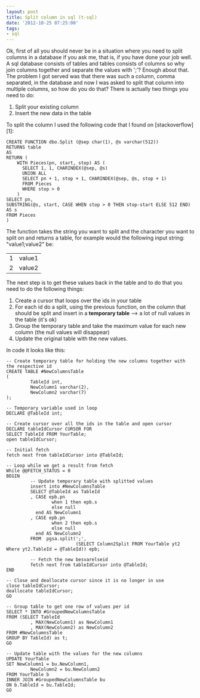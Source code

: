 ```yaml
---
layout: post
title: Split column in sql (t-sql)
date: '2012-10-25 07:25:00'
tags:
- sql
---
```


Ok, first of all you should never be in a situation where you need to split columns in a database if you ask me, that is, if you have done your job well. A sql database consists of tables and tables consists of columns so why join columns together and separate the values with ';'? Enough about that. The problem I got served was that there was such a column, comma separated, in the database and now I was asked to split that column into multiple columns, so how do you do that? There is actually two things you need to do:

1. Split your existing column
2. Insert the new data in the table
<p></p>
To split the column I used the following code that I found on [stackoverflow] [1]:

    CREATE FUNCTION dbo.Split (@sep char(1), @s varchar(512))
    RETURNS table
    AS
    RETURN (
        WITH Pieces(pn, start, stop) AS (
          SELECT 1, 1, CHARINDEX(@sep, @s)
          UNION ALL
          SELECT pn + 1, stop + 1, CHARINDEX(@sep, @s, stop + 1)
          FROM Pieces
          WHERE stop > 0
        )
    SELECT pn,
    SUBSTRING(@s, start, CASE WHEN stop > 0 THEN stop-start ELSE 512 END) AS s
    FROM Pieces
    )

The function takes the string you want to split and the character you want to split on and returns a table, for example would the following input string: "value1;value2" be:
<table>
   <tr>
      <td>1</td>
      <td>value1</td>
   </tr>
   <tr>
      <td>2</td>
      <td>value2</td>
   </tr>
</table>

The next step is to get these values back in the table and to do that you need to do the following things:

1. Create a cursor that loops over the ids in your table
2. For each id do a split, using the previous function, on the column that should be split and insert in a **temporary table** --> a lot of null values in the table (it's ok)
3. Group the temporary table and take the maximum value for each new column (the null values will disappear)
4. Update the original table with the new values.

In code it looks like this:

	-- Create temporary table for holding the new columns together with the respective id
	CREATE TABLE #NewColumnsTable 
	(
	         TableId int,
	         NewColumn1 varchar(2),
	         NewColumn2 varchar(7)
	);

	-- Temporary variable used in loop
	DECLARE @TableId int;

	-- Create cursor over all the ids in the table and open cursor
	DECLARE tableIdCursor CURSOR FOR
	SELECT TableId FROM YourTable;
	open tableIdCursor;

	-- Initial fetch
	fetch next from tableIdCursor into @TableId;

	-- Loop while we get a result from fetch
	While @@FETCH_STATUS = 0
	BEGIN
	         -- Update temporary table with splitted values
	         insert into #NewColumnsTable
	         SELECT @TableId as TableId
	         , CASE epb.pn
	                 when 1 then epb.s
	                 else null
	           end AS NewColumn1
	         , CASE epb.pn
	                 when 2 then epb.s
	                 else null
	           end AS NewColumn2
	         FROM  pgsa.split(';', 
	                          (SELECT Column2Split FROM YourTable yt2 Where yt2.TableId = @TableId)) epb;

	         -- Fetch the new besvarelseid
	         fetch next from tableIdCursor into @TableId;
	END

	-- Close and deallocate cursor since it is no longer in use
	close tableIdCursor;
	deallocate tableIdCursor;
	GO

	-- Group table to get one row of values per id
	SELECT * INTO #GroupedNewColumnsTable
	FROM (SELECT TableId
	         , MAX(NewColumn1) as NewColumn1
	         , MAX(NewColumn2) as NewColumn2
	FROM #NewColumnsTable
	GROUP BY TableId) as t;
	GO

	-- Update table with the values for the new columns
	UPDATE YourTable
	SET NewColumn1 = bu.NewColumn1,
	         NewColumn2 = bu.NewColumn2
	FROM YourTable b
	INNER JOIN #GroupedNewColumnsTable bu
	ON b.TableId = bu.TableId;
	GO

[1]: http://stackoverflow.com/questions/314824/t-sql-opposite-to-string-concatenation-how-to-split-string-into-multiple-recor
